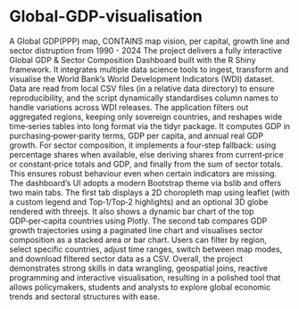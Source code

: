 # Global-GDP-visualisation
 A Global GDP(PPP) map, CONTAINS map vision, per capital, growth line and sector distruption from 1990 - 2024
The project delivers a fully interactive Global GDP & Sector Composition Dashboard built with the R Shiny framework. It integrates multiple data science tools to ingest, transform and visualise the World Bank’s World Development Indicators (WDI) dataset. Data are read from local CSV files (in a relative data directory) to ensure reproducibility, and the script dynamically standardises column names to handle variations across WDI releases. The application filters out aggregated regions, keeping only sovereign countries, and reshapes wide time‑series tables into long format via the tidyr package. It computes GDP in purchasing‑power‑parity terms, GDP per capita, and annual real GDP growth. For sector composition, it implements a four‑step fallback: using percentage shares when available, else deriving shares from current‑price or constant‑price totals and GDP, and finally from the sum of sector totals. This ensures robust behaviour even when certain indicators are missing. The dashboard’s UI adopts a modern Bootstrap theme via bslib and offers two main tabs. The first tab displays a 2D choropleth map using leaflet (with a custom legend and Top‑1/Top‑2 highlights) and an optional 3D globe rendered with threejs. It also shows a dynamic bar chart of the top GDP‑per‑capita countries using Plotly. The second tab compares GDP growth trajectories using a paginated line chart and visualises sector composition as a stacked area or bar chart. Users can filter by region, select specific countries, adjust time ranges, switch between map modes, and download filtered sector data as a CSV. Overall, the project demonstrates strong skills in data wrangling, geospatial joins, reactive programming and interactive visualisation, resulting in a polished tool that allows policymakers, students and analysts to explore global economic trends and sectoral structures with ease.

